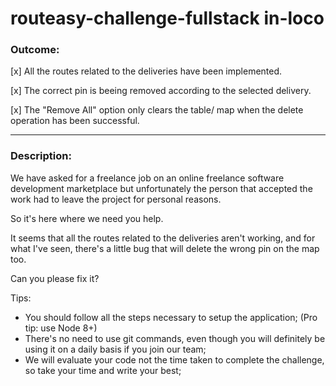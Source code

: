 # routeasy-challenge-fullstack in-loco

### Outcome:

[x] All the routes related to the deliveries have been implemented.

[x] The correct pin is beeing removed according to the selected delivery.

[x] The "Remove All" option only clears the table/ map when the delete operation has been successful.

---
### Description:
We have asked for a freelance job on an online freelance software development marketplace but unfortunately the person that accepted the work had to leave the project for personal reasons.

So it's here where we need you help.

It seems that all the routes related to the deliveries aren't working, and for what I've seen, there's a little bug that will delete the wrong pin on the map too.

Can you please fix it?

Tips:
- You should follow all the steps necessary to setup the application; (Pro tip: use Node 8+)
- There's no need to use git commands, even though you will definitely be using it on a daily basis if you join our team;
- We will evaluate your code not the time taken to complete the challenge, so take your time and write your best;
